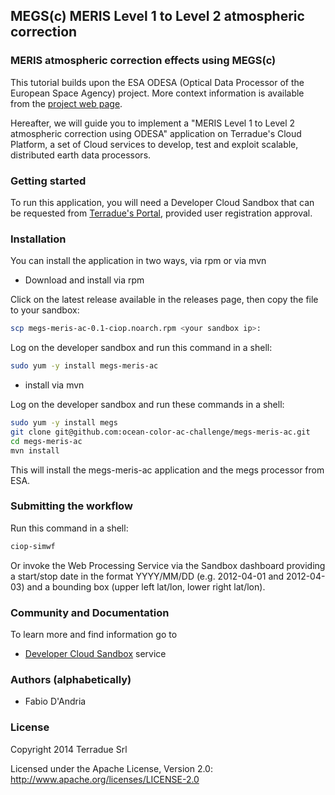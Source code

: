 ## MEGS(c) MERIS Level 1 to Level 2 atmospheric correction


### MERIS atmospheric correction effects using MEGS(c)

This tutorial builds upon the ESA ODESA (Optical Data Processor of the European Space Agency) project. More context information is available from the [project web page](http://earth.eo.esa.int/odesa/).

Hereafter, we will guide you to implement a "MERIS Level 1 to Level 2 atmospheric correction using ODESA" application on Terradue's Cloud Platform, a set of Cloud services to develop, test and exploit scalable, distributed earth data processors.

### Getting started

To run this application, you will need a Developer Cloud Sandbox that can be requested from [Terradue's Portal](http://www.terradue.com/partners), provided user registration approval. 

### Installation

You can install the application in two ways, via rpm or via mvn

* Download and install via rpm

Click on the latest release available in the releases page, then copy the file to your sandbox:

```bash
scp megs-meris-ac-0.1-ciop.noarch.rpm <your sandbox ip>:
```
Log on the developer sandbox and run this command in a shell:

```bash
sudo yum -y install megs-meris-ac
```

* install via mvn

Log on the developer sandbox and run these commands in a shell:

```bash
sudo yum -y install megs
git clone git@github.com:ocean-color-ac-challenge/megs-meris-ac.git
cd megs-meris-ac
mvn install
```

This will install the megs-meris-ac application and the megs processor from ESA.

### Submitting the workflow

Run this command in a shell:

```bash
ciop-simwf
```

Or invoke the Web Processing Service via the Sandbox dashboard providing a start/stop date in the format YYYY/MM/DD (e.g. 2012-04-01 and 2012-04-03) and a bounding box (upper left lat/lon, lower right lat/lon).

### Community and Documentation

To learn more and find information go to 

* [Developer Cloud Sandbox](http://docs.terradue.com/developer) service 

### Authors (alphabetically)

* Fabio D'Andria

### License

Copyright 2014 Terradue Srl

Licensed under the Apache License, Version 2.0: http://www.apache.org/licenses/LICENSE-2.0
